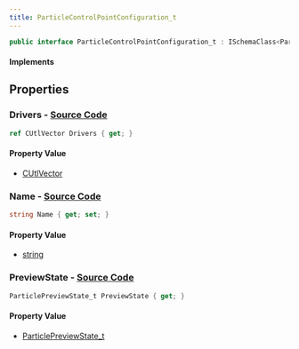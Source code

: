 ```yaml
---
title: ParticleControlPointConfiguration_t
---
```


```csharp
public interface ParticleControlPointConfiguration_t : ISchemaClass<ParticleControlPointConfiguration_t>, ISchemaField, ISchemaClass, INativeHandle
```

#### Implements

## Properties

### **Drivers** - [Source Code](https://github.com/swiftly-solution/swiftlys2/blob/main/managed/src/SwiftlyS2.Generated/Schemas/Interfaces/ParticleControlPointConfiguration_t.cs#L19)

```csharp
ref CUtlVector Drivers { get; }
```

#### Property Value

- [CUtlVector](/docs/api/)

### **Name** - [Source Code](https://github.com/swiftly-solution/swiftlys2/blob/main/managed/src/SwiftlyS2.Generated/Schemas/Interfaces/ParticleControlPointConfiguration_t.cs#L16)

```csharp
string Name { get; set; }
```

#### Property Value

- [string](https://learn.microsoft.com/dotnet/api/system.string)

### **PreviewState** - [Source Code](https://github.com/swiftly-solution/swiftlys2/blob/main/managed/src/SwiftlyS2.Generated/Schemas/Interfaces/ParticleControlPointConfiguration_t.cs#L21)

```csharp
ParticlePreviewState_t PreviewState { get; }
```

#### Property Value

- [ParticlePreviewState_t](/docs/api/shared/schemadefinitions/particlepreviewstate_t)

